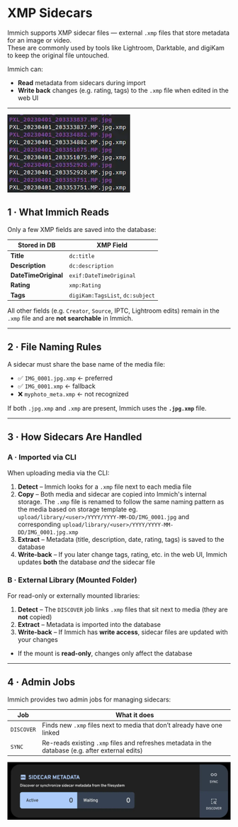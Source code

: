 # XMP Sidecars

Immich supports XMP sidecar files — external `.xmp` files that store metadata for an image or video.  
These are commonly used by tools like Lightroom, Darktable, and digiKam to keep the original file untouched.

Immich can:
- **Read** metadata from sidecars during import
- **Write back** changes (e.g. rating, tags) to the `.xmp` file when edited in the web UI

---

![XMP sidecars](./img/xmp-sidecars.webp)

## 1 · What Immich Reads

Only a few XMP fields are saved into the database:

| Stored in DB       | XMP Field                         |
|--------------------|-----------------------------------|
| **Title**          | `dc:title`                        |
| **Description**    | `dc:description`                  |
| **DateTimeOriginal** | `exif:DateTimeOriginal`        |
| **Rating**         | `xmp:Rating`                      |
| **Tags**           | `digiKam:TagsList`, `dc:subject`  |

All other fields (e.g. `Creator`, `Source`, IPTC, Lightroom edits) remain in the `.xmp` file and are **not searchable** in Immich.

---

## 2 · File Naming Rules

A sidecar must share the base name of the media file:

- ✅ `IMG_0001.jpg.xmp` ← preferred
- ✅ `IMG_0001.xmp` ← fallback
- ❌ `myphoto_meta.xmp` ← not recognized

If both `.jpg.xmp` and `.xmp` are present, Immich uses the **`.jpg.xmp`** file.

---

## 3 · How Sidecars Are Handled

### A · Imported via CLI

When uploading media via the CLI:

1. **Detect** – Immich looks for a `.xmp` file next to each media file
2. **Copy** – Both media and sidecar are copied into Immich's internal storage. The `.xmp` file is renamed to follow the same naming pattern as the media based on storage template eg. `upload/library/<user>/YYYY/YYYY-MM-DD/IMG_0001.jpg` and corresponding `upload/library/<user>/YYYY/YYYY-MM-DD/IMG_0001.jpg.xmp`
3. **Extract** – Metadata (title, description, date, rating, tags) is saved to the database
4. **Write-back** – If you later change tags, rating, etc. in the web UI, Immich updates **both** the database *and* the sidecar file

### B · External Library (Mounted Folder)

For read-only or externally mounted libraries:

1. **Detect** – The `DISCOVER` job links `.xmp` files that sit next to media (they are **not** copied)
2. **Extract** – Metadata is imported into the database
3. **Write-back** – If Immich has **write access**, sidecar files are updated with your changes  
- If the mount is **read-only**, changes only affect the database

---

## 4 · Admin Jobs

Immich provides two admin jobs for managing sidecars:

| Job       | What it does |
|-----------|--------------|
| `DISCOVER` | Finds new `.xmp` files next to media that don’t already have one linked |
| `SYNC`     | Re-reads existing `.xmp` files and refreshes metadata in the database (e.g. after external edits) |

![Sidecar Admin Jobs](./img/sidecar-jobs.webp)
